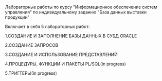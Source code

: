 Лабораторные работы по курсу "Информационное обеспечение систем управления" по индивидуальному заданию "База данных выставки продукции"

Включает в себя 5 лабораторных работ:

1.СОЗДАНИЕ И ЗАПОЛНЕНИЕ БАЗЫ ДАННЫХ В СУБД ORACLE

2.СОЗДАНИЕ ЗАПРОСОВ

3.СОЗДАНИЕ И ИСПОЛЬЗОВАНИЕ ПРЕДСТАВЛЕНИЙ

4.ПРОЦЕДУРЫ, ФУНКЦИИ И ПАКЕТЫ PL/SQL(in progress)

5.ТРИГГЕРЫ(in progress)
